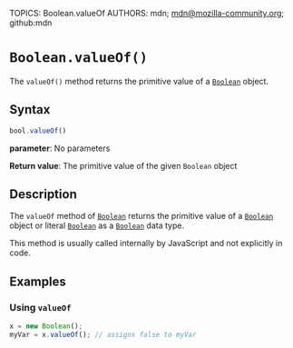 TOPICS: Boolean.valueOf
AUTHORS: mdn; mdn@mozilla-community.org; github:mdn

# `Boolean.valueOf()`

The `valueOf()` method returns the primitive value of a [`Boolean`](/en/webfrontend/Boolean) object.

## Syntax

```javascript
bool.valueOf()
```

**parameter**: No parameters

**Return value**: The primitive value of the given `Boolean` object

## Description

The `valueOf` method of [`Boolean`](/en/webfrontend/Boolean) returns the primitive value of a
[`Boolean`](/en/webfrontend/Boolean) object or literal
[`Boolean`](/en/webfrontend/Boolean) as a [`Boolean`](/en/webfrontend/Boolean) data type.

This method is usually called internally by JavaScript and not explicitly in code.

## Examples

### Using `valueOf`

```javascript
x = new Boolean();
myVar = x.valueOf(); // assigns false to myVar
```
